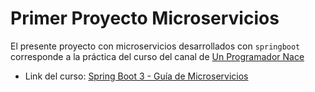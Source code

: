 # Primer Proyecto Microservicios

El presente proyecto con microservicios desarrollados con `springboot` corresponde a la práctica del curso del canal de [Un Programador Nace](https://www.youtube.com/@unprogramadornace)

* Link del curso: 
[Spring Boot 3 - Guía de Microservicios](https://www.youtube.com/watch?v=t0D4OPcugyI)
